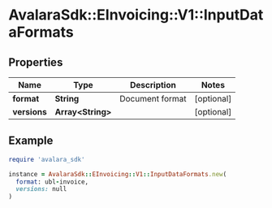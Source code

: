 # AvalaraSdk::EInvoicing::V1::InputDataFormats

## Properties

| Name | Type | Description | Notes |
| ---- | ---- | ----------- | ----- |
| **format** | **String** | Document format | [optional] |
| **versions** | **Array&lt;String&gt;** |  | [optional] |

## Example

```ruby
require 'avalara_sdk'

instance = AvalaraSdk::EInvoicing::V1::InputDataFormats.new(
  format: ubl-invoice,
  versions: null
)
```

